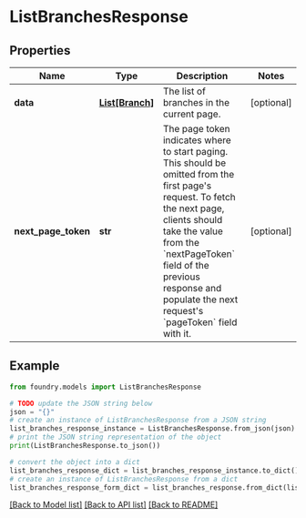 # ListBranchesResponse

## Properties

Name | Type | Description | Notes
------------ | ------------- | ------------- | -------------
**data** | [**List\[Branch\]**](Branch.md) | The list of branches in the current page. | \[optional\]
**next_page_token** | **str** | The page token indicates where to start paging. This should be omitted from the first page's request. To fetch the next page, clients should take the value from the \`nextPageToken\` field of the previous response and populate the next request's \`pageToken\` field with it.  | \[optional\]

## Example

```python
from foundry.models import ListBranchesResponse

# TODO update the JSON string below
json = "{}"
# create an instance of ListBranchesResponse from a JSON string
list_branches_response_instance = ListBranchesResponse.from_json(json)
# print the JSON string representation of the object
print(ListBranchesResponse.to_json())

# convert the object into a dict
list_branches_response_dict = list_branches_response_instance.to_dict()
# create an instance of ListBranchesResponse from a dict
list_branches_response_form_dict = list_branches_response.from_dict(list_branches_response_dict)
```

[\[Back to Model list\]](../README.md#documentation-for-models) [\[Back to API list\]](../README.md#documentation-for-api-endpoints) [\[Back to README\]](../README.md)
